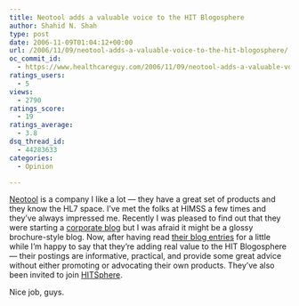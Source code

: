 ```yaml
---
title: Neotool adds a valuable voice to the HIT Blogosphere
author: Shahid N. Shah
type: post
date: 2006-11-09T01:04:12+00:00
url: /2006/11/09/neotool-adds-a-valuable-voice-to-the-hit-blogosphere/
oc_commit_id:
  - https://www.healthcareguy.com/2006/11/09/neotool-adds-a-valuable-voice-to-the-hit-blogosphere/1478769080
ratings_users:
  - 5
views:
  - 2790
ratings_score:
  - 19
ratings_average:
  - 3.8
dsq_thread_id:
  - 44283633
categories:
  - Opinion

---
```

[Neotool][1] is a company I like a lot &#8212; they have a great set of products and they know the HL7 space. I&#8217;ve met the folks at HIMSS a few times and they&#8217;ve always impressed me. Recently I was pleased to find out that they were starting a [corporate blog][2] but I was afraid it might be a glossy brochure-style blog. Now, after having read [their blog entries][2] for a little while I&#8217;m happy to say that they&#8217;re adding real value to the HIT Blogosphere &#8212; their postings are informative, practical, and provide some great advice without either promoting or advocating their own products. They&#8217;ve also been invited to join [HITSphere][3].

Nice job, guys.

 [1]: http://www.neotool.com
 [2]: http://www.neotool.com/blog/
 [3]: http://www.hitsphere.com/